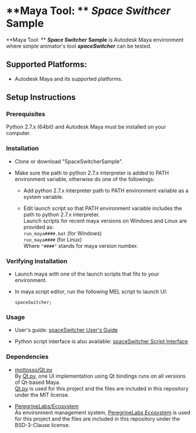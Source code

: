 # **Maya Tool: ** _**Space Swithcer**_ **Sample**

**Maya Tool: ** _**Space Switcher**_ **Sample** is Autodesk Maya environment where simple animator's tool _**spaceSwitcher**_ can be tested.

## Supported Platforms:
* Autodesk Maya and its supported platforms.

## Setup Instructions

### Prerequisites
Python 2.7.x (64bit) and Autodesk Maya must be installed on your computer.

### Installation
* Clone or download "SpaceSwitcherSample".

* Make sure the path to python 2.7.x interpreter is added to PATH environment variable, otherwise do one of the followings:

    * Add python 2.7.x interpreter path to PATH environment variable as a system variable.

    * Edit launch script so that PATH environment variable includes the path to python 2.7.x interpreter.  
      Launch scripts for recent maya versions on Windows and Linux are provided as:  
        `run_maya####.bat` (for Windows)  
        `run_maya####` (for Linux)  
      Where `"####"` stands for maya version number.

### Verifying Installation
* Launch maya with one of the launch scripts that fits to your environment.

* In maya script editor, run the following MEL script to launch UI:

    ```
    spaceSwitcher;
    ```

### Usage
* User's guide: [spaceSwitcher User's Guide](./tools/spaceSwitcher/README.md)

* Python script interface is also available: [spaceSwitcher Script Interface](./tools/spaceSwitcher/README.md)

### Dependencies
* [mottosso/Qt.py](https://github.com/mottosso/Qt.py)  
    By [Qt.py](https://github.com/mottosso/Qt.py), one UI implementation using Qt bindings runs on all versions of Qt-based Maya.  
    [Qt.py](https://github.com/mottosso/Qt.py) is used for this project and the files are included in this repository under the MIT license.

* [PeregrineLabs/Ecosystem](https://github.com/PeregrineLabs/Ecosystem)  
    As environment management system, [PeregrineLabs Ecosystem](https://github.com/PeregrineLabs/Ecosystem) is used for this project and the files are included in this repository under the BSD-3-Clause license.
